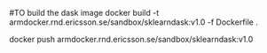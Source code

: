 
#TO build the dask image
docker build -t armdocker.rnd.ericsson.se/sandbox/sklearndask:v1.0 -f Dockerfile . 

docker push armdocker.rnd.ericsson.se/sandbox/sklearndask:v1.0